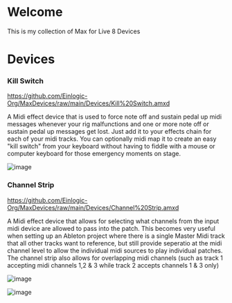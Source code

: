 # Welcome
This is my collection of Max for Live 8 Devices

# Devices
### Kill Switch
https://github.com/Einlogic-Org/MaxDevices/raw/main/Devices/Kill%20Switch.amxd

A Midi effect device that is used to force note off and sustain pedal up midi messages whenever your rig malfunctions and one or more note off or sustain pedal up messages get lost.  Just add it to your effects chain for each of your midi tracks.  You can optionally midi map it to create an easy "kill switch" from your keyboard without having to fiddle with a mouse or computer keyboard for those emergency moments on stage.

![image](https://github.com/Einlogic-Org/MaxDevices/assets/11468797/b4fdc625-4746-49e9-a87e-148f10f76805)


### Channel Strip
https://github.com/Einlogic-Org/MaxDevices/raw/main/Devices/Channel%20Strip.amxd

A Midi effect device that allows for selecting what channels from the input midi device are allowed to pass into the patch.  This becomes very useful when setting up an Ableton project where there is a single Master Midi track that all other tracks want to reference, but still provide seperatio at the midi channel level to allow the individual midi sources to play individual patches.  The channel strip also allows for overlapping midi channels (such as track 1 accepting midi channels 1,2 & 3 while track 2 accepts channels 1 & 3 only)

![image](https://github.com/Einlogic-Org/MaxDevices/assets/11468797/829e6212-958f-4603-84b3-7b5c14121243)

![image](https://github.com/Einlogic-Org/MaxDevices/assets/11468797/45345c63-dc5b-4a7b-ac85-5a1af0f39874)
